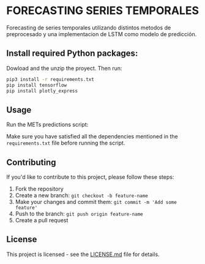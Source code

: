 # FORECASTING SERIES TEMPORALES

Forecasting de series temporales utilizando distintos metodos de preprocesado y una implementacion de LSTM como modelo de predicción. 

## Install required Python packages:
Dowload and the unzip the proyect. Then run:
```bash 
pip3 install -r requirements.txt
pip install tensorflow
pip install plotly_express
```

## Usage

Run the METs predictions script:

Make sure you have satisfied all the dependencies mentioned in the `requirements.txt` file before running the script.

## Contributing

If you'd like to contribute to this project, please follow these steps:

1. Fork the repository
2. Create a new branch: `git checkout -b feature-name`
3. Make your changes and commit them: `git commit -m 'Add some feature'`
4. Push to the branch: `git push origin feature-name`
5. Create a pull request

## License

This project is licensed  - see the [LICENSE.md](LICENSE.md) file for details.

